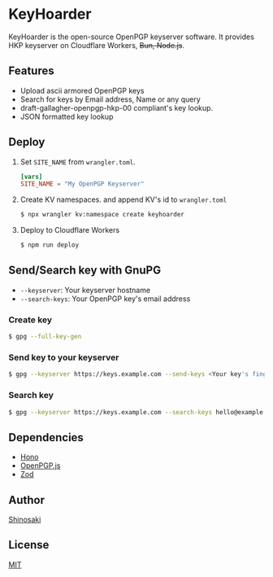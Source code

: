 # KeyHoarder

KeyHoarder is the open-source OpenPGP keyserver software. It provides HKP keyserver on Cloudflare Workers, ~~Bun, Node.js~~.

## Features
- Upload ascii armored OpenPGP keys
- Search for keys by Email address, Name or any query
- draft-gallagher-openpgp-hkp-00 compliant's key lookup.
- JSON formatted key lookup

## Deploy
1. Set `SITE_NAME` from `wrangler.toml`.
   ```toml
   [vars]
   SITE_NAME = "My OpenPGP Keyserver"
   ```
1. Create KV namespaces. and append KV's id to `wrangler.toml`
   ```bash
   $ npx wrangler kv:namespace create keyhoarder
   ```
1. Deploy to Cloudflare Workers
   ```bash
   $ npm run deploy
   ```

## Send/Search key with GnuPG
- `--keyserver`: Your keyserver hostname
- `--search-keys`: Your OpenPGP key's email address

### Create key
```bash
$ gpg --full-key-gen
```

### Send key to your keyserver
```bash
$ gpg --keyserver https://keys.example.com --send-keys <Your key's fingerprint>
``` 

### Search key
```bash
$ gpg --keyserver https://keys.example.com --search-keys hello@example.com
```

## Dependencies
- [Hono](https://hono.dev/)
- [OpenPGP.js](https://openpgpjs.org/)
- [Zod](https://zod.dev/)

## Author
[Shinosaki](https://shinosaki.com/)

## License
[MIT](./LICENSE)